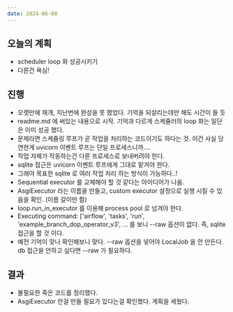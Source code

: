 ```yaml
---
date: 2024-06-08
---
```


## 오늘의 계획

- scheduler loop 화 성공시키기
- 다른건 욕심!

## 진행

- 오랫만에 재개, 지난번에 완성을 못 했었다. 기억을 되살리는데만 해도 시간이 들 듯
- readme.md 에 써있는 내용으로 시작. 기억과 다르게 스케쥴러의 loop 화는 일단은 이미 성공 했다.
- 문제라면 스케쥴링 루프가 곧 작업을 처리하는 코드이기도 하다는 것. 이건 사실 당연한게 uvicorn 이벤트 루프는 단일 프로세스니까....
- 작업 자체가 작동하는건 다른 프로세스로 보내버려야 한다.
- sqlite 접근은 uvicorn 이벤트 루프에게 그대로 맡겨야 한다.
- 그래야 목표한 sqlite 로 여러 작업 처리 하는 방식이 가능하다..!
- Sequential executor 를 교체해야 할 것 같다는 아이디어가 나옴.
- AsgiExecutor 라는 이름을 만들고, custom executor 설정으로 실행 시킬 수 있음을 확인. (이름 갈이만 함)
- loop.run_in_executor 를 이용해 process pool 로 넘겨야 한다. 
- Executing command: ['airflow', 'tasks', 'run', 'example_branch_dop_operator_v3', ... 를 보니 --raw 옵션이 없다. 즉, sqlite 접근을 할 것 이다.
- 예전 기억이 맞나 확인해보니 맞다. --raw 옵션을 넣어야 LocalJob 을 안 만든다. db 접근을 안하고 싶다면 --raw 가 필요하다.

## 결과

- 불필요한 죽은 코드를 정리했다.
- AsgiExecutor 란걸 만들 필요가 있다는걸 확인했다. 계획을 세웠다.